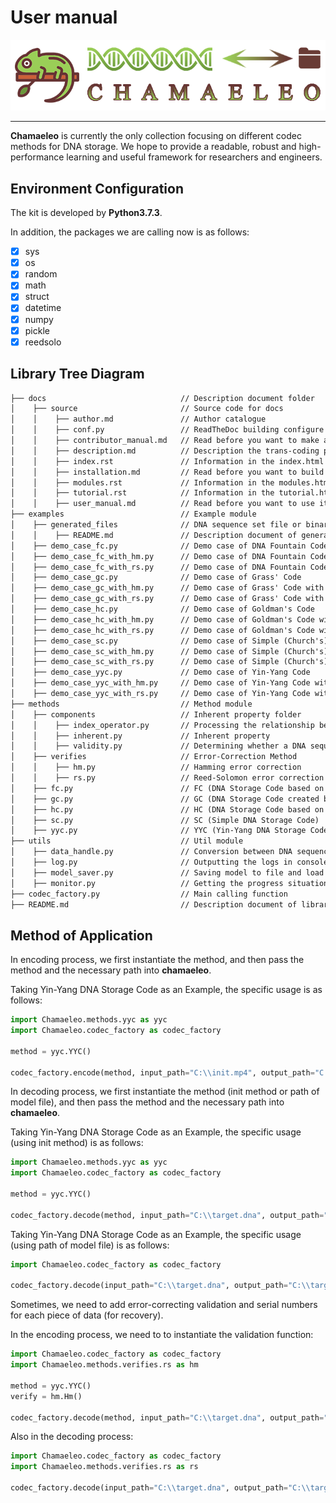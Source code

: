User manual
===========

![logo](_static/logo.png)


---

**Chamaeleo** is currently the only collection focusing on different codec methods for DNA storage.
We hope to provide a readable, robust and high-performance learning and useful framework for researchers and engineers.

## Environment Configuration
The kit is developed by **Python3.7.3**.

In addition, the packages we are calling now is as follows:

- [x] sys
- [x] os
- [x] random
- [x] math
- [x] struct
- [x] datetime
- [x] numpy
- [x] pickle
- [x] reedsolo

## Library Tree Diagram
```html
├── docs                              // Description document folder
│    ├── source                       // Source code for docs
│    │    ├── author.md               // Author catalogue
│    │    ├── conf.py                 // ReadTheDoc building configure
│    │    ├── contributor_manual.md   // Read before you want to make a contribution
│    │    ├── description.md          // Description the trans-coding process
│    │    ├── index.rst               // Information in the index.html
│    │    ├── installation.md         // Read before you want to build it
│    │    ├── modules.rst             // Information in the modules.html
│    │    ├── tutorial.rst            // Information in the tutorial.html
│    │    ├── user_manual.md          // Read before you want to use it
├── examples                          // Example module
│    ├── generated_files              // DNA sequence set file or binary file generated in the test
│    │    ├── README.md               // Description document of generated files and the above folder
│    ├── demo_case_fc.py              // Demo case of DNA Fountain Code
│    ├── demo_case_fc_with_hm.py      // Demo case of DNA Fountain Code with Hamming Code
│    ├── demo_case_fc_with_rs.py      // Demo case of DNA Fountain Code with Reed-Solomon Code
│    ├── demo_case_gc.py              // Demo case of Grass' Code
│    ├── demo_case_gc_with_hm.py      // Demo case of Grass' Code with Hamming Code
│    ├── demo_case_gc_with_rs.py      // Demo case of Grass' Code with Reed-Solomon Code
│    ├── demo_case_hc.py              // Demo case of Goldman's Code
│    ├── demo_case_hc_with_hm.py      // Demo case of Goldman's Code with Hamming Code
│    ├── demo_case_hc_with_rs.py      // Demo case of Goldman's Code with Reed-Solomon Code
│    ├── demo_case_sc.py              // Demo case of Simple (Church's) Code
│    ├── demo_case_sc_with_hm.py      // Demo case of Simple (Church's) Code with Hamming Code
│    ├── demo_case_sc_with_rs.py      // Demo case of Simple (Church's) Code with Reed-Solomon Code
│    ├── demo_case_yyc.py             // Demo case of Yin-Yang Code
│    ├── demo_case_yyc_with_hm.py     // Demo case of Yin-Yang Code with Hamming Code
│    ├── demo_case_yyc_with_rs.py     // Demo case of Yin-Yang Code with Reed-Solomon Code
├── methods                           // Method module
│    ├── components                   // Inherent property folder
│    │    ├── index_operator.py       // Processing the relationship between index and data
│    │    ├── inherent.py             // Inherent property
│    │    ├── validity.py             // Determining whether a DNA sequence is easy or not for sequencing and synthesis
│    ├── verifies                     // Error-Correction Method
│    │    ├── hm.py                   // Hamming error correction
│    │    ├── rs.py                   // Reed-Solomon error correction
│    ├── fc.py                        // FC (DNA Storage Code based on Fountain code, created by Erlich et. al)
│    ├── gc.py                        // GC (DNA Storage Code created by Grass)
│    ├── hc.py                        // HC (DNA Storage Code based on Huffman code)
│    ├── sc.py                        // SC (Simple DNA Storage Code)
│    ├── yyc.py                       // YYC (Yin-Yang DNA Storage Code)
├── utils                             // Util module
│    ├── data_handle.py               // Conversion between DNA sequences and binary document
│    ├── log.py                       // Outputting the logs in console
│    ├── model_saver.py               // Saving model to file and load model from file
│    ├── monitor.py                   // Getting the progress situation and the time left
├── codec_factory.py                  // Main calling function
├── README.md                         // Description document of library
```

## Method of Application
In encoding process, we first instantiate the method, and then pass the method and the necessary path into **chamaeleo**.

Taking Yin-Yang DNA Storage Code as an Example, the specific usage is as follows:

```python
import Chamaeleo.methods.yyc as yyc
import Chamaeleo.codec_factory as codec_factory

method = yyc.YYC()

codec_factory.encode(method, input_path="C:\\init.mp4", output_path="C:\\target.dna", model_path="C:\\yyc.pkl")
```

In decoding process, we first instantiate the method (init method or path of model file), and then pass the method and the necessary path into **chamaeleo**.

Taking Yin-Yang DNA Storage Code as an Example, the specific usage (using init method) is as follows:

```python
import Chamaeleo.methods.yyc as yyc
import Chamaeleo.codec_factory as codec_factory

method = yyc.YYC()

codec_factory.decode(method, input_path="C:\\target.dna", output_path="C:\\target.mp4")
```

Taking Yin-Yang DNA Storage Code as an Example, the specific usage (using path of model file) is as follows:

```python
import Chamaeleo.codec_factory as codec_factory

codec_factory.decode(input_path="C:\\target.dna", output_path="C:\\target.mp4", model_path="C:\\yyc.pkl")
```

Sometimes, we need to add error-correcting validation and serial numbers for each piece of data (for recovery).

In the encoding process, we need to to instantiate the validation function:

```python
import Chamaeleo.codec_factory as codec_factory
import Chamaeleo.methods.verifies.rs as hm

method = yyc.YYC()
verify = hm.Hm()

codec_factory.decode(method, input_path="C:\\target.dna", output_path="C:\\target.mp4", model_path="C:\\yyc+hm.pkl", verify=verify, need_index=True)
```

Also in the decoding process:

```python
import Chamaeleo.codec_factory as codec_factory
import Chamaeleo.methods.verifies.rs as rs

codec_factory.decode(input_path="C:\\target.dna", output_path="C:\\target.mp4", model_path="C:\\yyc+hm.pkl", has_index=True)
```
